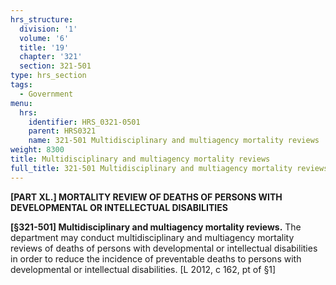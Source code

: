 ```yaml
---
hrs_structure:
  division: '1'
  volume: '6'
  title: '19'
  chapter: '321'
  section: 321-501
type: hrs_section
tags:
  - Government
menu:
  hrs:
    identifier: HRS_0321-0501
    parent: HRS0321
    name: 321-501 Multidisciplinary and multiagency mortality reviews
weight: 8300
title: Multidisciplinary and multiagency mortality reviews
full_title: 321-501 Multidisciplinary and multiagency mortality reviews
---
```

**[PART XL.] MORTALITY REVIEW OF DEATHS OF PERSONS WITH DEVELOPMENTAL OR INTELLECTUAL DISABILITIES**

**[§321-501] Multidisciplinary and multiagency mortality reviews.** The department may conduct multidisciplinary and multiagency mortality reviews of deaths of persons with developmental or intellectual disabilities in order to reduce the incidence of preventable deaths to persons with developmental or intellectual disabilities. [L 2012, c 162, pt of §1]